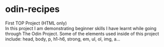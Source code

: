 # odin-recipes
First TOP Project (HTML only)
<br>
In this project I am demonstrating beginner skills I have learnt while going through The Odin Project. Some of the elements used inside of this project include: head, body, p, h1-h6, strong, em, ul, ol, img, a...
